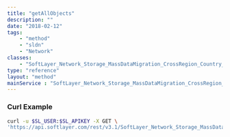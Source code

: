 ```yaml
---
title: "getAllObjects"
description: ""
date: "2018-02-12"
tags:
    - "method"
    - "sldn"
    - "Network"
classes:
    - "SoftLayer_Network_Storage_MassDataMigration_CrossRegion_Country_Xref"
type: "reference"
layout: "method"
mainService : "SoftLayer_Network_Storage_MassDataMigration_CrossRegion_Country_Xref"
---
```


### Curl Example
```bash
curl -u $SL_USER:$SL_APIKEY -X GET \
'https://api.softlayer.com/rest/v3.1/SoftLayer_Network_Storage_MassDataMigration_CrossRegion_Country_Xref/getAllObjects'
```
